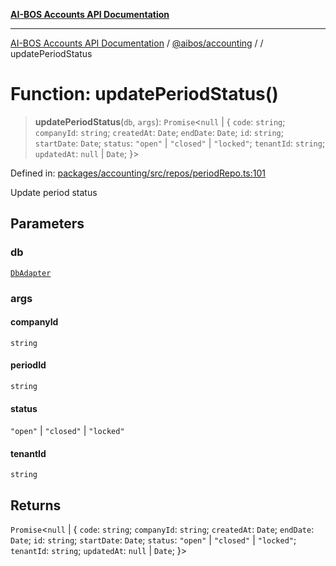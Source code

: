 [**AI-BOS Accounts API Documentation**](../../../README.md)

***

[AI-BOS Accounts API Documentation](../../../README.md) / [@aibos/accounting](../README.md) / [](../README.md) / updatePeriodStatus

# Function: updatePeriodStatus()

> **updatePeriodStatus**(`db`, `args`): `Promise`\<`null` \| \{ `code`: `string`; `companyId`: `string`; `createdAt`: `Date`; `endDate`: `Date`; `id`: `string`; `startDate`: `Date`; `status`: `"open"` \| `"closed"` \| `"locked"`; `tenantId`: `string`; `updatedAt`: `null` \| `Date`; \}\>

Defined in: [packages/accounting/src/repos/periodRepo.ts:101](https://github.com/pohlai88/accounts/blob/48103fb36d28b2b9bfb33472b6de2f719773cde9/packages/accounting/src/repos/periodRepo.ts#L101)

Update period status

## Parameters

### db

[`DbAdapter`](../../db/adapter/interfaces/DbAdapter.md)

### args

#### companyId

`string`

#### periodId

`string`

#### status

`"open"` \| `"closed"` \| `"locked"`

#### tenantId

`string`

## Returns

`Promise`\<`null` \| \{ `code`: `string`; `companyId`: `string`; `createdAt`: `Date`; `endDate`: `Date`; `id`: `string`; `startDate`: `Date`; `status`: `"open"` \| `"closed"` \| `"locked"`; `tenantId`: `string`; `updatedAt`: `null` \| `Date`; \}\>
